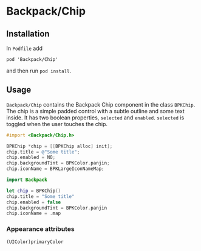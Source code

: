 # Backpack/Chip

## Installation

In `Podfile` add

```
pod 'Backpack/Chip'
```

and then run `pod install`.

## Usage

`Backpack/Chip` contains the Backpack Chip component in the class `BPKChip`. The chip is a simple padded control with a subtle outline and some text inside. It has two boolean properties, `selected` and `enabled`. `selected` is toggled when the user touches the chip.

```objective-c
#import <Backpack/Chip.h>

BPKChip *chip = [[BPKChip alloc] init];
chip.title = @"Some title";
chip.enabled = NO;
chip.backgroundTint = BPKColor.panjin;
chip.iconName = BPKLargeIconNameMap;
```

```swift
import Backpack

let chip = BPKChip()
chip.title = "Some title"
chip.enabled = false
chip.backgroundTint = BPKColor.panjin
chip.iconName = .map
```

### Appearance attributes
`(UIColor)primaryColor`
